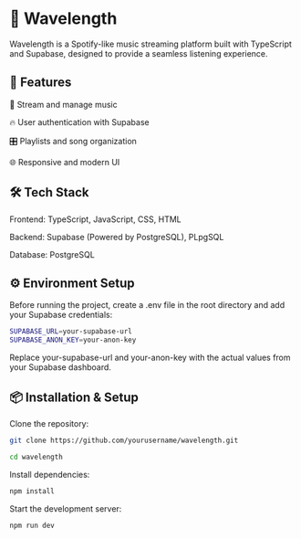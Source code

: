 # 🎵 **Wavelength**


Wavelength is a Spotify-like music streaming platform built with TypeScript and Supabase, designed to provide a seamless listening experience.

## 🚀 **Features**
🎼 Stream and manage music

🔥 User authentication with Supabase

🎛️ Playlists and song organization

🌐 Responsive and modern UI


## 🛠  **Tech Stack**
Frontend: TypeScript, JavaScript, CSS, HTML

Backend: Supabase (Powered by PostgreSQL), PLpgSQL

Database: PostgreSQL

## ⚙️ **Environment Setup**
Before running the project, create a .env file in the root directory and add your Supabase credentials:

```sh
SUPABASE_URL=your-supabase-url
SUPABASE_ANON_KEY=your-anon-key
```
Replace your-supabase-url and your-anon-key with the actual values from your Supabase dashboard.

## 📦 **Installation & Setup**


Clone the repository:
```sh
git clone https://github.com/yourusername/wavelength.git
```
```sh
cd wavelength
```
Install dependencies:
```sh
npm install
```
Start the development server:
```sh
npm run dev
```
